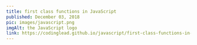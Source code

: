 ```yaml
---
title: first class functions in JavaScript
published: December 03, 2018
pic: images/javascript.png
imgAlt: the JavaScript logo
link: https://codinglead.github.io/javascript/first-class-functions-in-javascript
---
```

